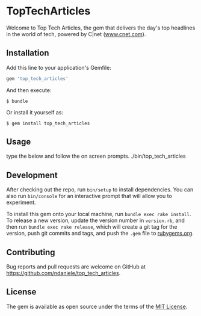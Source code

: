 # TopTechArticles

Welcome to Top Tech Articles, the gem that delivers the day's top headlines in the world of tech, powered by C|net (www.cnet.com). 

## Installation

Add this line to your application's Gemfile:

```ruby
gem 'top_tech_articles'
```

And then execute:

    $ bundle

Or install it yourself as:

    $ gem install top_tech_articles

## Usage

type the below and follow the on screen prompts.
./bin/top_tech_articles 

## Development

After checking out the repo, run `bin/setup` to install dependencies. You can also run `bin/console` for an interactive prompt that will allow you to experiment.

To install this gem onto your local machine, run `bundle exec rake install`. To release a new version, update the version number in `version.rb`, and then run `bundle exec rake release`, which will create a git tag for the version, push git commits and tags, and push the `.gem` file to [rubygems.org](https://rubygems.org).

## Contributing

Bug reports and pull requests are welcome on GitHub at https://github.com/ndaniele/top_tech_articles.


## License

The gem is available as open source under the terms of the [MIT License](http://opensource.org/licenses/MIT).

